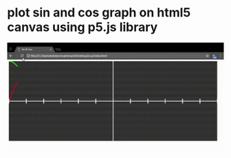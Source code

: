 # plot sin and cos graph on html5 canvas using p5.js library
![](Sin-_-Cos-Google-Chrome-09.08.2017-13_25_16.gif)